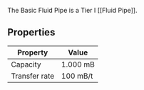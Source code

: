 The Basic Fluid Pipe is a Tier I [[Fluid Pipe]].

## Properties
|Property|Value|
|--------|-----|
|Capacity|1.000 mB|
|Transfer rate|100 mB/t|